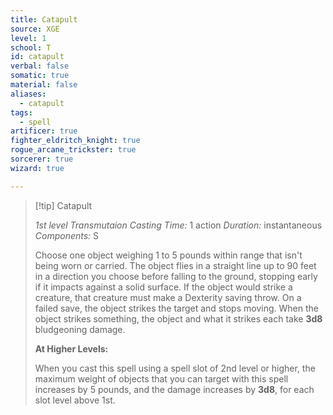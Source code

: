 ```yaml
---
title: Catapult
source: XGE
level: 1
school: T
id: catapult
verbal: false
somatic: true
material: false
aliases:
  - catapult
tags:
  - spell
artificer: true
fighter_eldritch_knight: true
rogue_arcane_trickster: true
sorcerer: true
wizard: true

---
```

>[!tip] Catapult
>
> *1st level Transmutaion*
> *Casting Time:* 1 action
> *Duration:* instantaneous
> *Components:* S
>
>Choose one object weighing 1 to 5 pounds within range that isn't being worn or carried. The object flies in a straight line up to 90 feet in a direction you choose before falling to the ground, stopping early if it impacts against a solid surface. If the object would strike a creature, that creature must make a Dexterity saving throw. On a failed save, the object strikes the target and stops moving. When the object strikes something, the object and what it strikes each take **3d8** bludgeoning damage.
>
>**At Higher Levels:**
>
>When you cast this spell using a spell slot of 2nd level or higher, the maximum weight of objects that you can target with this spell increases by 5 pounds, and the damage increases by **3d8**, for each slot level above 1st.
>


